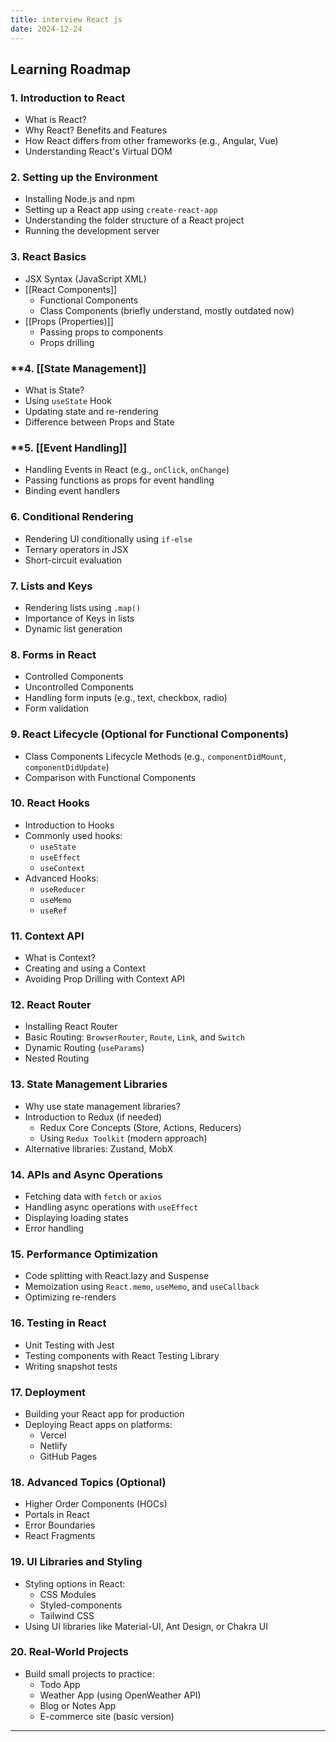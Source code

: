 ```yaml
---
title: interview React js
date: 2024-12-24
---
```



## **Learning Roadmap**

### **1. Introduction to React**

- What is React?
- Why React? Benefits and Features
- How React differs from other frameworks (e.g., Angular, Vue)
- Understanding React's Virtual DOM

### **2. Setting up the Environment**

- Installing Node.js and npm
- Setting up a React app using `create-react-app`
- Understanding the folder structure of a React project
- Running the development server

### **3. React Basics**

- JSX Syntax (JavaScript XML)
- [[React Components]]
    - Functional Components
    - Class Components (briefly understand, mostly outdated now)
- [[Props (Properties)]]
    - Passing props to components
    - Props drilling

### **4. [[State Management]]

- What is State?
- Using `useState` Hook
- Updating state and re-rendering
- Difference between Props and State

### **5. [[Event Handling]]

- Handling Events in React (e.g., `onClick`, `onChange`)
- Passing functions as props for event handling
- Binding event handlers

### **6. Conditional Rendering**

- Rendering UI conditionally using `if-else`
- Ternary operators in JSX
- Short-circuit evaluation

### **7. Lists and Keys**

- Rendering lists using `.map()`
- Importance of Keys in lists
- Dynamic list generation

### **8. Forms in React**

- Controlled Components
- Uncontrolled Components
- Handling form inputs (e.g., text, checkbox, radio)
- Form validation

### **9. React Lifecycle (Optional for Functional Components)**

- Class Components Lifecycle Methods (e.g., `componentDidMount`, `componentDidUpdate`)
- Comparison with Functional Components

### **10. React Hooks**

- Introduction to Hooks
- Commonly used hooks:
    - `useState`
    - `useEffect`
    - `useContext`
- Advanced Hooks:
    - `useReducer`
    - `useMemo`
    - `useRef`

### **11. Context API**

- What is Context?
- Creating and using a Context
- Avoiding Prop Drilling with Context API

### **12. React Router**

- Installing React Router
- Basic Routing: `BrowserRouter`, `Route`, `Link`, and `Switch`
- Dynamic Routing (`useParams`)
- Nested Routing

### **13. State Management Libraries**

- Why use state management libraries?
- Introduction to Redux (if needed)
    - Redux Core Concepts (Store, Actions, Reducers)
    - Using `Redux Toolkit` (modern approach)
- Alternative libraries: Zustand, MobX

### **14. APIs and Async Operations**

- Fetching data with `fetch` or `axios`
- Handling async operations with `useEffect`
- Displaying loading states
- Error handling

### **15. Performance Optimization**

- Code splitting with React.lazy and Suspense
- Memoization using `React.memo`, `useMemo`, and `useCallback`
- Optimizing re-renders

### **16. Testing in React**

- Unit Testing with Jest
- Testing components with React Testing Library
- Writing snapshot tests

### **17. Deployment**

- Building your React app for production
- Deploying React apps on platforms:
    - Vercel
    - Netlify
    - GitHub Pages

### **18. Advanced Topics (Optional)**

- Higher Order Components (HOCs)
- Portals in React
- Error Boundaries
- React Fragments

### **19. UI Libraries and Styling**

- Styling options in React:
    - CSS Modules
    - Styled-components
    - Tailwind CSS
- Using UI libraries like Material-UI, Ant Design, or Chakra UI

### **20. Real-World Projects**

- Build small projects to practice:
    - Todo App
    - Weather App (using OpenWeather API)
    - Blog or Notes App
    - E-commerce site (basic version)

---
